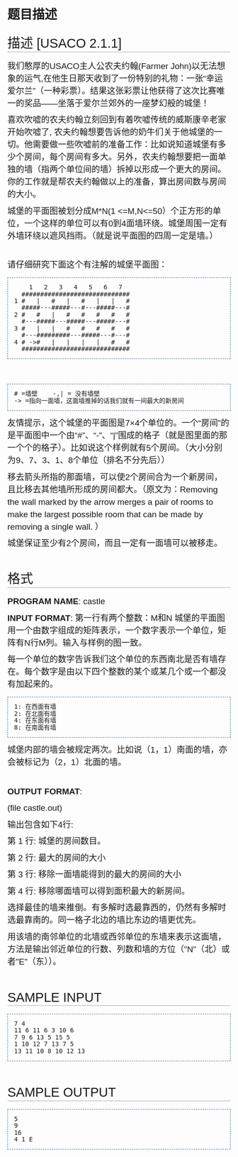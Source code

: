# 题目描述


<h2 style="background-image:none;background-attachment:initial;background-origin:initial;background-clip:initial;font-weight:normal;margin-top:0px;margin-right:0px;margin-bottom:0.6em;margin-left:0px;overflow-x:hidden;overflow-y:hidden;padding-top:0.5em;padding-bottom:0.17em;border-bottom-width:1px;border-bottom-style:solid;border-bottom-color:#AAAAAA;font-size:29px;font-family:sans-serif;line-height:28px;">
<span class="mw-headline" id=".E6.8F.8F.E8.BF.B0">描述 [USACO 2.1.1]</span>
</h2>
<p style="margin-top:0.4em;margin-right:0px;margin-bottom:0.5em;margin-left:0px;line-height:28px;font-family:sans-serif;font-size:19px;">
我们憨厚的USACO主人公农夫约翰(Farmer John)以无法想象的运气,在他生日那天收到了一份特别的礼物：一张“幸运爱尔兰”（一种彩票）。结果这张彩票让他获得了这次比赛唯一的奖品——坐落于爱尔兰郊外的一座梦幻般的城堡！
</p>
<p style="margin-top:0.4em;margin-right:0px;margin-bottom:0.5em;margin-left:0px;line-height:28px;font-family:sans-serif;font-size:19px;">
喜欢吹嘘的农夫约翰立刻回到有着吹嘘传统的威斯康辛老家开始吹嘘了, 农夫约翰想要告诉他的奶牛们关于他城堡的一切。他需要做一些吹嘘前的准备工作：比如说知道城堡有多少个房间，每个房间有多大。另外，农夫约翰想要把一面单独的墙（指两个单位间的墙）拆掉以形成一个更大的房间。 你的工作就是帮农夫约翰做以上的准备，算出房间数与房间的大小。
</p>
<p style="margin-top:0.4em;margin-right:0px;margin-bottom:0.5em;margin-left:0px;line-height:28px;font-family:sans-serif;font-size:19px;">
城堡的平面图被划分成M*N(1 &lt;=M,N&lt;=50）个正方形的单位，一个这样的单位可以有0到4面墙环绕。城堡周围一定有外墙环绕以遮风挡雨。（就是说平面图的四周一定是墙。）
</p>
<p style="margin-top:0.4em;margin-right:0px;margin-bottom:0.5em;margin-left:0px;line-height:28px;font-family:sans-serif;font-size:19px;">
<br/>
请仔细研究下面这个有注解的城堡平面图：
</p>
<pre style="padding-top:1em;padding-right:1em;padding-bottom:1em;padding-left:1em;border-top-width:1px;border-right-width:1px;border-bottom-width:1px;border-left-width:1px;border-top-style:dashed;border-right-style:dashed;border-bottom-style:dashed;border-left-style:dashed;border-top-color:#2F6FAB;border-right-color:#2F6FAB;border-bottom-color:#2F6FAB;border-left-color:#2F6FAB;border-image:initial;line-height:1.1em;">    1   2   3   4   5   6   7
  #############################
1 #   |   #   |   #   |   |   #
  #####---#####---#---#####---#   
2 #   #   |   #   #   #   #   #
  #---#####---#####---#####---#
3 #   |   |   #   #   #   #   #   
  #---#########---#####---#---#
4 # -&gt;#   |   |   |   |   #   #   
  #############################
</pre>
<p style="margin-top:0.4em;margin-right:0px;margin-bottom:0.5em;margin-left:0px;line-height:28px;font-family:sans-serif;font-size:19px;">
 
</p>
<pre style="padding-top:1em;padding-right:1em;padding-bottom:1em;padding-left:1em;border-top-width:1px;border-right-width:1px;border-bottom-width:1px;border-left-width:1px;border-top-style:dashed;border-right-style:dashed;border-bottom-style:dashed;border-left-style:dashed;border-top-color:#2F6FAB;border-right-color:#2F6FAB;border-bottom-color:#2F6FAB;border-left-color:#2F6FAB;border-image:initial;line-height:1.1em;"># =墙壁    -,| = 没有墙壁
-&gt; =指向一面墙，这面墙推掉的话我们就有一间最大的新房间
</pre>
<p style="margin-top:0.4em;margin-right:0px;margin-bottom:0.5em;margin-left:0px;line-height:28px;font-family:sans-serif;font-size:19px;">
友情提示，这个城堡的平面图是7×4个单位的。一个“房间”的是平面图中一个由“#”、“-”、“|”围成的格子（就是图里面的那一个个的格子）。比如说这个样例就有5个房间。（大小分别为9、7、3、1、8个单位（排名不分先后））
</p>
<p style="margin-top:0.4em;margin-right:0px;margin-bottom:0.5em;margin-left:0px;line-height:28px;font-family:sans-serif;font-size:19px;">
移去箭头所指的那面墙，可以使2个房间合为一个新房间，且比移去其他墙所形成的房间都大。（原文为：Removing the wall marked by the arrow merges a pair of rooms to make the largest possible room that can be made by removing a single wall. ）
</p>
<p style="margin-top:0.4em;margin-right:0px;margin-bottom:0.5em;margin-left:0px;line-height:28px;font-family:sans-serif;font-size:19px;">
城堡保证至少有2个房间，而且一定有一面墙可以被移走。
</p>
<h2 style="background-image:none;background-attachment:initial;background-origin:initial;background-clip:initial;font-weight:normal;margin-top:0px;margin-right:0px;margin-bottom:0.6em;margin-left:0px;overflow-x:hidden;overflow-y:hidden;padding-top:0.5em;padding-bottom:0.17em;border-bottom-width:1px;border-bottom-style:solid;border-bottom-color:#AAAAAA;font-size:29px;font-family:sans-serif;line-height:28px;">
<span class="mw-headline" id=".E6.A0.BC.E5.BC.8F"><br/>
格式</span>
</h2>
<p style="margin-top:0.4em;margin-right:0px;margin-bottom:0.5em;margin-left:0px;line-height:28px;font-family:sans-serif;font-size:19px;">
<b>PROGRAM NAME</b>: castle
</p>
<p style="margin-top:0.4em;margin-right:0px;margin-bottom:0.5em;margin-left:0px;line-height:28px;font-family:sans-serif;font-size:19px;">
<b>INPUT FORMAT</b>: 第一行有两个整数：M和N 城堡的平面图用一个由数字组成的矩阵表示，一个数字表示一个单位，矩阵有N行M列。输入与样例的图一致。
</p>
<p style="margin-top:0.4em;margin-right:0px;margin-bottom:0.5em;margin-left:0px;line-height:28px;font-family:sans-serif;font-size:19px;">
每一个单位的数字告诉我们这个单位的东西南北是否有墙存在。每个数字是由以下四个整数的某个或某几个或一个都没有加起来的。
</p>
<pre style="padding-top:1em;padding-right:1em;padding-bottom:1em;padding-left:1em;border-top-width:1px;border-right-width:1px;border-bottom-width:1px;border-left-width:1px;border-top-style:dashed;border-right-style:dashed;border-bottom-style:dashed;border-left-style:dashed;border-top-color:#2F6FAB;border-right-color:#2F6FAB;border-bottom-color:#2F6FAB;border-left-color:#2F6FAB;border-image:initial;line-height:1.1em;">1: 在西面有墙
2: 在北面有墙
4: 在东面有墙
8: 在南面有墙
</pre>
<p style="margin-top:0.4em;margin-right:0px;margin-bottom:0.5em;margin-left:0px;line-height:28px;font-family:sans-serif;font-size:19px;">
城堡内部的墙会被规定两次。比如说（1，1）南面的墙，亦会被标记为（2，1）北面的墙。
</p>
<p style="margin-top:0.4em;margin-right:0px;margin-bottom:0.5em;margin-left:0px;line-height:28px;font-family:sans-serif;font-size:19px;">
<br/>
<b>OUTPUT FORMAT</b>:
</p>
<p style="margin-top:0.4em;margin-right:0px;margin-bottom:0.5em;margin-left:0px;line-height:28px;font-family:sans-serif;font-size:19px;">
(file castle.out)
</p>
<p style="margin-top:0.4em;margin-right:0px;margin-bottom:0.5em;margin-left:0px;line-height:28px;font-family:sans-serif;font-size:19px;">
输出包含如下4行:
</p>
<p style="margin-top:0.4em;margin-right:0px;margin-bottom:0.5em;margin-left:0px;line-height:28px;font-family:sans-serif;font-size:19px;">
第 1 行: 城堡的房间数目。
</p>
<p style="margin-top:0.4em;margin-right:0px;margin-bottom:0.5em;margin-left:0px;line-height:28px;font-family:sans-serif;font-size:19px;">
第 2 行: 最大的房间的大小
</p>
<p style="margin-top:0.4em;margin-right:0px;margin-bottom:0.5em;margin-left:0px;line-height:28px;font-family:sans-serif;font-size:19px;">
第 3 行: 移除一面墙能得到的最大的房间的大小
</p>
<p style="margin-top:0.4em;margin-right:0px;margin-bottom:0.5em;margin-left:0px;line-height:28px;font-family:sans-serif;font-size:19px;">
第 4 行: 移除哪面墙可以得到面积最大的新房间。
</p>
<p style="margin-top:0.4em;margin-right:0px;margin-bottom:0.5em;margin-left:0px;line-height:28px;font-family:sans-serif;font-size:19px;">
选择最佳的墙来推倒。有多解时选最靠西的，仍然有多解时选最靠南的。同一格子北边的墙比东边的墙更优先。
</p>
<p style="margin-top:0.4em;margin-right:0px;margin-bottom:0.5em;margin-left:0px;line-height:28px;font-family:sans-serif;font-size:19px;">
用该墙的南邻单位的北墙或西邻单位的东墙来表示这面墙，方法是输出邻近单位的行数、列数和墙的方位（&#34;N&#34;（北）或者&#34;E&#34;（东））。
</p>
<h2 style="background-image:none;background-attachment:initial;background-origin:initial;background-clip:initial;font-weight:normal;margin-top:0px;margin-right:0px;margin-bottom:0.6em;margin-left:0px;overflow-x:hidden;overflow-y:hidden;padding-top:0.5em;padding-bottom:0.17em;border-bottom-width:1px;border-bottom-style:solid;border-bottom-color:#AAAAAA;font-size:29px;font-family:sans-serif;line-height:28px;">
<span class="mw-headline" id="SAMPLE_INPUT"><br/>
SAMPLE INPUT</span>
</h2>
<pre style="padding-top:1em;padding-right:1em;padding-bottom:1em;padding-left:1em;border-top-width:1px;border-right-width:1px;border-bottom-width:1px;border-left-width:1px;border-top-style:dashed;border-right-style:dashed;border-bottom-style:dashed;border-left-style:dashed;border-top-color:#2F6FAB;border-right-color:#2F6FAB;border-bottom-color:#2F6FAB;border-left-color:#2F6FAB;border-image:initial;line-height:1.1em;">7 4
11 6 11 6 3 10 6
7 9 6 13 5 15 5
1 10 12 7 13 7 5
13 11 10 8 10 12 13
</pre>
<h2 style="background-image:none;background-attachment:initial;background-origin:initial;background-clip:initial;font-weight:normal;margin-top:0px;margin-right:0px;margin-bottom:0.6em;margin-left:0px;overflow-x:hidden;overflow-y:hidden;padding-top:0.5em;padding-bottom:0.17em;border-bottom-width:1px;border-bottom-style:solid;border-bottom-color:#AAAAAA;font-size:29px;font-family:sans-serif;line-height:28px;">
<span class="mw-headline" id="SAMPLE_OUTPUT"><br/>
SAMPLE OUTPUT</span>
</h2>
<pre style="padding-top:1em;padding-right:1em;padding-bottom:1em;padding-left:1em;border-top-width:1px;border-right-width:1px;border-bottom-width:1px;border-left-width:1px;border-top-style:dashed;border-right-style:dashed;border-bottom-style:dashed;border-left-style:dashed;border-top-color:#2F6FAB;border-right-color:#2F6FAB;border-bottom-color:#2F6FAB;border-left-color:#2F6FAB;border-image:initial;line-height:1.1em;">5
9
16
4 1 E</pre>
